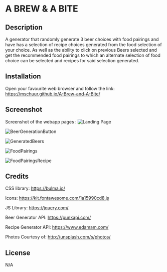 # A BREW & A BITE

## Description

A generator that randomly generate 3 beer choices with food pairings and have has a selection of recipe choices generated from the food selection of your choice. As well as the ability to click on previous Beers selected and get the recommended food pairings to which an alternate selection of food choice can be selected and recipes for said selection generated.


## Installation

Open your favourite web browser and follow the link: https://mschuur.github.io/A-Brew-and-A-Bite/

## Screenshot

Screenshot of the webapp pages :
![Landing Page](https://user-images.githubusercontent.com/116973964/223199122-a563f8ac-9e5b-46ce-afbe-b53db8fbfa3b.png)

![BeerGenerationButton](https://user-images.githubusercontent.com/116973964/223199222-f88aec7d-3322-482f-b5d7-3cc374206ba5.png)

![GeneratedBeers](https://user-images.githubusercontent.com/116973964/223199318-b3d002a0-97cd-474a-958d-79218cbdc9a9.png)

![FoodPairings](https://user-images.githubusercontent.com/116973964/223199399-85082281-63a0-4332-8fdd-bb4a921a624e.png)

![FoodPairingsRecipe](https://user-images.githubusercontent.com/116973964/223199533-36056fcb-51fe-4e43-8241-c2c8a1048503.png)



## Credits

CSS library: https://bulma.io/

Icons: https://kit.fontawesome.com/1a15990cd8.js

JS Library: https://jquery.com/

Beer Generator API: https://punkapi.com/

Recipe Generator API: https://www.edamam.com/

Photos Courtesy of: http://unsplash.com/s/photos/


## License

N/A
